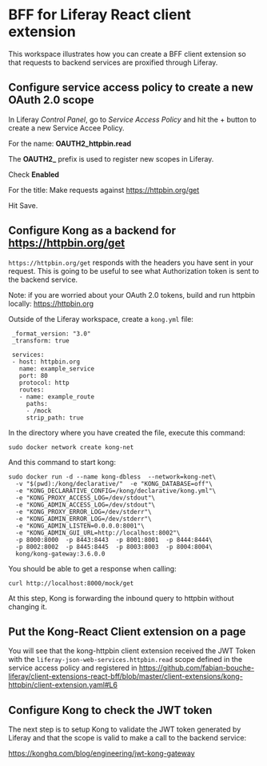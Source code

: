 # BFF for Liferay React client extension

This workspace illustrates how you can create a BFF client extension
so that requests to backend services are proxified through Liferay.

## Configure service access policy to create a new OAuth 2.0 scope

In Liferay *Control Panel*, go to *Service Access Policy* and hit the +
button to create a new Service Accee Policy.

For the name: **OAUTH2_httpbin.read**

The **OAUTH2_** prefix is used to register new scopes in Liferay.

Check **Enabled**

For the title: Make requests against https://httpbin.org/get

Hit Save.

## Configure Kong as a backend for https://httpbin.org/get

`https://httpbin.org/get` responds with the headers you have sent in
your request. This is going to be useful to see what Authorization
token is sent to the backend service.

Note: if you are worried about your OAuth 2.0 tokens, build and run
httpbin locally: https://httpbin.org

Outside of the Liferay workspace, create a `kong.yml` file:

```
 _format_version: "3.0"
 _transform: true

 services:
 - host: httpbin.org
   name: example_service
   port: 80
   protocol: http
   routes:
   - name: example_route
     paths:
     - /mock
     strip_path: true
```

In the directory where you have created the file, execute this command:

```
sudo docker network create kong-net
```

And this command to start kong:

```
sudo docker run -d --name kong-dbless  --network=kong-net\
  -v "$(pwd):/kong/declarative/"  -e "KONG_DATABASE=off"\
  -e "KONG_DECLARATIVE_CONFIG=/kong/declarative/kong.yml"\
  -e "KONG_PROXY_ACCESS_LOG=/dev/stdout"\
  -e "KONG_ADMIN_ACCESS_LOG=/dev/stdout"\
  -e "KONG_PROXY_ERROR_LOG=/dev/stderr"\
  -e "KONG_ADMIN_ERROR_LOG=/dev/stderr"\
  -e "KONG_ADMIN_LISTEN=0.0.0.0:8001"\
  -e "KONG_ADMIN_GUI_URL=http://localhost:8002"\
  -p 8000:8000  -p 8443:8443  -p 8001:8001  -p 8444:8444\
  -p 8002:8002  -p 8445:8445  -p 8003:8003  -p 8004:8004\
  kong/kong-gateway:3.6.0.0
```

You should be able to get a response when calling:

```
curl http://localhost:8000/mock/get
```

At this step, Kong is forwarding the inbound query to httpbin without changing it.

## Put the Kong-React Client extension on a page

You will see that the kong-httpbin client extension received
the JWT Token with the `liferay-json-web-services.httpbin.read` scope
defined in the service access policy and registered in 
https://github.com/fabian-bouche-liferay/client-extensions-react-bff/blob/master/client-extensions/kong-httpbin/client-extension.yaml#L6

## Configure Kong to check the JWT token

The next step is to setup Kong to validate the JWT token generated
by Liferay and that the scope is valid to make a call to the
backend service:

https://konghq.com/blog/engineering/jwt-kong-gateway
